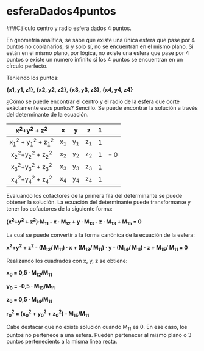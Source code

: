 # esferaDados4puntos
###Cálculo centro y radio esfera dados 4 puntos.

En geometría analítica, se sabe que existe una única esfera que pase por 4 puntos no coplanarios, sí y solo sí, no se encuentran en el mismo plano. Si están en el mismo plano, por lógica, no existe una esfera que pase por 4 puntos o existe un numero infinito si los 4 puntos se encuentran en un círculo perfecto.

Teniendo los puntos:

**{x1, y1, z1}, {x2, y2, z2}, {x3, y3, z3}, {x4, y4, z4}**

¿Cómo se puede encontrar el centro y el radio de la esfera que corte exáctamente esos puntos? Sencillo. 
Se puede encontrar la solución a través del determinante de la ecuación.

|  x<sup>2</sup>+y<sup>2</sup> + z<sup>2</sup> | x | y | z | 1 | |
|:-----------:|:-:|:-:|:-:|:-:|:-:|
x<sub>1</sub><sup>2</sup> + y<sub>1</sub><sup>2</sup> + z<sub>1</sub><sup>2</sup> | x<sub>1</sub> | y<sub>1</sub> | z<sub>1</sub>  | 1 | 
x<sub>2</sub><sup>2</sup>+y<sub>2</sub><sup>2</sup> + z<sub>2</sub><sup>2</sup> | x<sub>2</sub> | y<sub>2</sub> | z<sub>2</sub>  | 1 |  = 0 |
x<sub>3</sub><sup>2</sup>+y<sub>3</sub><sup>2</sup> + z<sub>3</sub><sup>2</sup> | x<sub>3</sub> | y<sub>3</sub> | z<sub>3</sub>  | 1 | 
x<sub>4</sub><sup>2</sup>+y<sub>4</sub><sup>2</sup> + z<sub>4</sub><sup>2</sup> | x<sub>4</sub> | y<sub>4</sub> | z<sub>4</sub>  | 1 | 

Evaluando los cofactores de la primera fila del determinante se puede obtener la solución. La ecuación del determinante puede transformarse y tener los cofactores de la siguiente forma: 

 **(x<sup>2</sup>+y<sup>2</sup> + z<sup>2</sup>)·M<sub>11</sub> - x · M<sub>12</sub> + y · M<sub>13</sub> - z · M<sub>13</sub> + M<sub>15</sub> = 0**
 
 La cual se puede convertir a la forma canónica de la ecuación de la esfera:

 **x<sup>2</sup>+y<sup>2</sup> + z<sup>2</sup> - (M<sub>12</sub>/ M<sub>11</sub>) · x + (M<sub>13</sub>/ M<sub>11</sub>) · y - (M<sub>14</sub>/ M<sub>11</sub>) · z + M<sub>15</sub>/ M<sub>11</sub> = 0**
 
 Realizando los cuadrados con x, y, z se obtiene:

 **x<sub>0</sub> = 0,5 · M<sub>12</sub>/M<sub>11</sub>**
 
 **y<sub>0</sub> = -0,5 · M<sub>13</sub>/M<sub>11</sub>**
 
 **z<sub>0</sub> = 0,5 · M<sub>14</sub>/M<sub>11</sub>**
 
 **r<sub>0</sub><sup>2</sup> = (x<sub>0</sub><sup>2</sup> + y<sub>0</sub><sup>2</sup> + z<sub>0</sub><sup>2</sup>) - M<sub>15</sub>/M<sub>11</sub>**
 
 Cabe destacar que no existe solución cuando M<sub>11</sub> es 0. En ese caso, los puntos no pertenece a una esfera. Pueden pertenecer al mismo plano o 3 puntos pertenecients a la misma linea recta.
